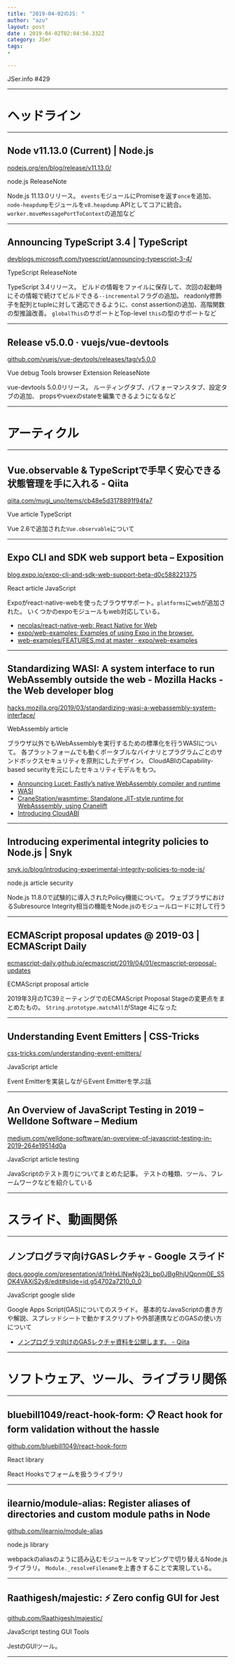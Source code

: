 ```yaml
---
title: "2019-04-02のJS: "
author: "azu"
layout: post
date : 2019-04-02T02:04:56.332Z
category: JSer
tags:
-

---
```


JSer.info #429

----

<h1 class="site-genre">ヘッドライン</h1>

----

## Node v11.13.0 (Current) | Node.js
[nodejs.org/en/blog/release/v11.13.0/](https://nodejs.org/en/blog/release/v11.13.0/ "Node v11.13.0 (Current) | Node.js")
<p class="jser-tags jser-tag-icon"><span class="jser-tag">node.js</span> <span class="jser-tag">ReleaseNote</span></p>

Node.js 11.13.0リリース。
`events`モジュールにPromiseを返す`once`を追加、`node-heapdump`モジュールを`v8.heapdump` APIとしてコアに統合。
`worker.moveMessagePortToContext`の追加など


----

## Announcing TypeScript 3.4 | TypeScript
[devblogs.microsoft.com/typescript/announcing-typescript-3-4/](https://devblogs.microsoft.com/typescript/announcing-typescript-3-4/ "Announcing TypeScript 3.4 | TypeScript")
<p class="jser-tags jser-tag-icon"><span class="jser-tag">TypeScript</span> <span class="jser-tag">ReleaseNote</span></p>

TypeScript 3.4リリース。
ビルドの情報をファイルに保存して、次回の起動時にその情報で続けてビルドできる`--incremental`フラグの追加。
readonly修飾子を配列とtupleに対して適応できるように、const assertionの追加、高階関数の型推論改善。
`globalThis`のサポートとTop-level `this`の型のサポートなど


----

## Release v5.0.0 · vuejs/vue-devtools
[github.com/vuejs/vue-devtools/releases/tag/v5.0.0](https://github.com/vuejs/vue-devtools/releases/tag/v5.0.0 "Release v5.0.0 · vuejs/vue-devtools")
<p class="jser-tags jser-tag-icon"><span class="jser-tag">Vue</span> <span class="jser-tag">debug</span> <span class="jser-tag">Tools</span> <span class="jser-tag">browser</span> <span class="jser-tag">Extension</span> <span class="jser-tag">ReleaseNote</span></p>

vue-devtools 5.0.0リリース。
ルーティングタブ、パフォーマンスタブ、設定タブの追加、
propsやvuexのstateを編集できるようになるなど


----
<h1 class="site-genre">アーティクル</h1>

----

## Vue.observable & TypeScriptで手早く安心できる状態管理を手に入れる - Qiita
[qiita.com/mugi\_uno/items/cb48e5d3178891f94fa7](https://qiita.com/mugi_uno/items/cb48e5d3178891f94fa7 "Vue.observable & TypeScriptで手早く安心できる状態管理を手に入れる - Qiita")
<p class="jser-tags jser-tag-icon"><span class="jser-tag">Vue</span> <span class="jser-tag">article</span> <span class="jser-tag">TypeScript</span></p>

Vue 2.6で追加された`Vue.observable`について


----

## Expo CLI and SDK web support beta – Exposition
[blog.expo.io/expo-cli-and-sdk-web-support-beta-d0c588221375](https://blog.expo.io/expo-cli-and-sdk-web-support-beta-d0c588221375 "Expo CLI and SDK web support beta – Exposition")
<p class="jser-tags jser-tag-icon"><span class="jser-tag">React</span> <span class="jser-tag">article</span> <span class="jser-tag">JavaScript</span></p>

Expoがreact-native-webを使ったブラウザサポート。`platforms`に`web`が追加された。
いくつかのexpoモジュールもweb対応している。

- [necolas/react-native-web: React Native for Web](https://github.com/necolas/react-native-web "necolas/react-native-web: React Native for Web")
- [expo/web-examples: Examples of using Expo in the browser.](https://github.com/expo/web-examples "expo/web-examples: Examples of using Expo in the browser.")
- [web-examples/FEATURES.md at master · expo/web-examples](https://github.com/expo/web-examples/blob/master/docs/FEATURES.md "web-examples/FEATURES.md at master · expo/web-examples")

----

## Standardizing WASI: A system interface to run WebAssembly outside the web - Mozilla Hacks - the Web developer blog
[hacks.mozilla.org/2019/03/standardizing-wasi-a-webassembly-system-interface/](https://hacks.mozilla.org/2019/03/standardizing-wasi-a-webassembly-system-interface/ "Standardizing WASI: A system interface to run WebAssembly outside the web - Mozilla Hacks - the Web developer blog")
<p class="jser-tags jser-tag-icon"><span class="jser-tag">WebAssembly</span> <span class="jser-tag">article</span></p>

ブラウザ以外でもWebAssemblyを実行するための標準化を行うWASIについて。
各プラットフォームでも動くポータブルなバイナリとプラグラムごとのサンドボックスセキュリティを原則にしたデザイン。
CloudABIのCapability-based securityを元にしたセキュリティモデルをもつ。

- [Announcing Lucet: Fastly’s native WebAssembly compiler and runtime](https://www.fastly.com/blog/announcing-lucet-fastly-native-webassembly-compiler-runtime "Announcing Lucet: Fastly’s native WebAssembly compiler and runtime")
- [WASI](https://wasi.dev/ "WASI")
- [CraneStation/wasmtime: Standalone JIT-style runtime for WebAsssembly, using Cranelift](https://github.com/CraneStation/wasmtime "CraneStation/wasmtime: Standalone JIT-style runtime for WebAsssembly, using Cranelift")
- [Introducing CloudABI](https://cloudabi.org/ "Introducing CloudABI")

----

## Introducing experimental integrity policies to Node.js | Snyk
[snyk.io/blog/introducing-experimental-integrity-policies-to-node-js/](https://snyk.io/blog/introducing-experimental-integrity-policies-to-node-js/ "Introducing experimental integrity policies to Node.js | Snyk")
<p class="jser-tags jser-tag-icon"><span class="jser-tag">node.js</span> <span class="jser-tag">article</span> <span class="jser-tag">security</span></p>

Node.js 11.8.0で試験的に導入されたPolicy機能について。
ウェブブラザにおけるSubresource Integrity相当の機能をNode.jsのモジュールロードに対して行う


----

## ECMAScript proposal updates @ 2019-03 | ECMAScript Daily
[ecmascript-daily.github.io/ecmascript/2019/04/01/ecmascript-proposal-updates](https://ecmascript-daily.github.io/ecmascript/2019/04/01/ecmascript-proposal-updates "ECMAScript proposal updates @ 2019-03 | ECMAScript Daily")
<p class="jser-tags jser-tag-icon"><span class="jser-tag">ECMAScript</span> <span class="jser-tag">proposal</span> <span class="jser-tag">article</span></p>

2019年3月のTC39ミーティングでのECMAScript Proposal Stageの変更点をまとめたもの。
`String.prototype.matchAll`がStage 4になった


----

## Understanding Event Emitters | CSS-Tricks
[css-tricks.com/understanding-event-emitters/](https://css-tricks.com/understanding-event-emitters/ "Understanding Event Emitters | CSS-Tricks")
<p class="jser-tags jser-tag-icon"><span class="jser-tag">JavaScript</span> <span class="jser-tag">article</span></p>

Event Emitterを実装しながらEvent Emitterを学ぶ話


----

## An Overview of JavaScript Testing in 2019 – Welldone Software – Medium
[medium.com/welldone-software/an-overview-of-javascript-testing-in-2019-264e19514d0a](https://medium.com/welldone-software/an-overview-of-javascript-testing-in-2019-264e19514d0a "An Overview of JavaScript Testing in 2019 – Welldone Software – Medium")
<p class="jser-tags jser-tag-icon"><span class="jser-tag">JavaScript</span> <span class="jser-tag">article</span> <span class="jser-tag">testing</span></p>

JavaScriptのテスト周りについてまとめた記事。
テストの種類、ツール、フレームワークなどを紹介している


----
<h1 class="site-genre">スライド、動画関係</h1>

----

## ノンプログラマ向けGASレクチャ - Google スライド
[docs.google.com/presentation/d/1nHxLlNwNg23j\_bp0JBgRhjUQpnm0E\_S5OK4VAXiS2y8/edit#slide&#x3D;id.g54702a7210\_0\_0](https://docs.google.com/presentation/d/1nHxLlNwNg23j_bp0JBgRhjUQpnm0E_S5OK4VAXiS2y8/edit#slide=id.g54702a7210_0_0 "ノンプログラマ向けGASレクチャ - Google スライド")
<p class="jser-tags jser-tag-icon"><span class="jser-tag">JavaScript</span> <span class="jser-tag">google</span> <span class="jser-tag">slide</span></p>

Google Apps Script(GAS)についてのスライド。
基本的なJavaScriptの書き方や解説、スプレッドシートで動かすスクリプトや外部連携などのGASの使い方について

- [ノンプログラマ向けのGASレクチャ資料を公開します。 - Qiita](https://qiita.com/sakaimo/items/4eee96ed254f42ba88c1 "ノンプログラマ向けのGASレクチャ資料を公開します。 - Qiita")

----
<h1 class="site-genre">ソフトウェア、ツール、ライブラリ関係</h1>

----

## bluebill1049/react-hook-form: 📋 React hook for form validation without the hassle
[github.com/bluebill1049/react-hook-form](https://github.com/bluebill1049/react-hook-form "bluebill1049/react-hook-form: 📋 React hook for form validation without the hassle")
<p class="jser-tags jser-tag-icon"><span class="jser-tag">React</span> <span class="jser-tag">library</span></p>

React Hooksでフォームを扱うライブラリ


----

## ilearnio/module-alias: Register aliases of directories and custom module paths in Node
[github.com/ilearnio/module-alias](https://github.com/ilearnio/module-alias "ilearnio/module-alias: Register aliases of directories and custom module paths in Node")
<p class="jser-tags jser-tag-icon"><span class="jser-tag">node.js</span> <span class="jser-tag">library</span></p>

webpackのaliasのように読み込むモジュールをマッピングで切り替えるNode.jsライブラリ。
`Module._resolveFilename`を上書きすることで実現している。


----

## Raathigesh/majestic: ⚡ Zero config GUI for Jest
[github.com/Raathigesh/majestic/](https://github.com/Raathigesh/majestic/ "Raathigesh/majestic: ⚡ Zero config GUI for Jest")
<p class="jser-tags jser-tag-icon"><span class="jser-tag">JavaScript</span> <span class="jser-tag">testing</span> <span class="jser-tag">GUI</span> <span class="jser-tag">Tools</span></p>

JestのGUIツール。


----
